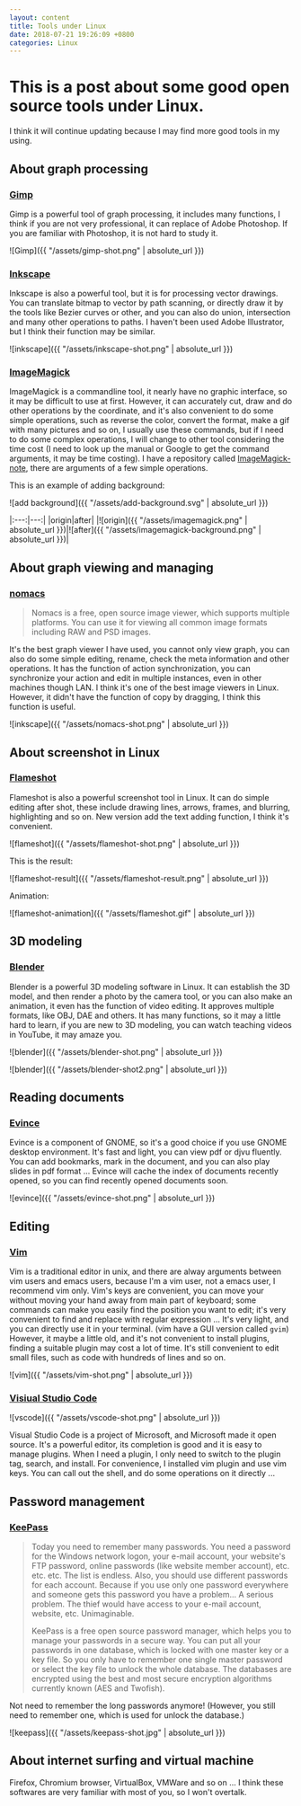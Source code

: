 ```yaml
---
layout: content
title: Tools under Linux
date: 2018-07-21 19:26:09 +0800
categories: Linux
---
```


# This is a post about some good open source tools under Linux.

I think it will continue updating because I may find more good tools in my using.

## About graph processing
### [Gimp](https://www.gimp.org/)

Gimp is a powerful tool of graph processing, it includes many functions, I think if you are not very professional, it can replace of Adobe Photoshop. If you are familiar with Photoshop, it is not hard to study it.

![Gimp]({{ "/assets/gimp-shot.png" | absolute_url }})

### [Inkscape](https://inkscape.org/)

Inkscape is also a powerful tool, but it is for processing vector drawings. You can translate bitmap to vector by path scanning, or directly draw it by the tools like Bezier curves or other, and you can also do union, intersection and many other operations to paths. I haven't been used Adobe Illustrator, but I think their function may be similar.

![inkscape]({{ "/assets/inkscape-shot.png" | absolute_url }})

### [ImageMagick](https://www.ImageMagick.org/script/index.php)

ImageMagick is a commandline tool, it nearly have no graphic interface, so it may be difficult to use at first. However, it can accurately cut, draw and do other operations by the coordinate, and it's also convenient to do some simple operations, such as reverse the color, convert the format, make a gif with many pictures and so on, I usually use these commands, but if I need to do some complex operations, I will change to other tool considering the time cost (I need to look up the manual or Google to get the command arguments, it may be time costing). I have a repository called [ImageMagick-note](https://github.com/sirius1242/ImageMagick-note), there are arguments of a few simple operations.

This is an example of adding background:

![add background]({{ "/assets/add-background.svg" | absolute_url }})

|:---:|---:|
|origin|after|
|![origin]({{ "/assets/imagemagick.png" | absolute_url }})|![after]({{ "/assets/imagemagick-background.png" | absolute_url }})|

## About graph viewing and managing
### [nomacs](https://nomacs.org/)

> Nomacs is a free, open source image viewer, which supports multiple platforms. You can use it for viewing all common image formats including RAW and PSD images.

It's the best graph viewer I have used, you cannot only view graph, you can also do some simple editing, rename, check the meta information and other operations. It has the function of action synchronization, you can synchronize your action and edit in multiple instances, even in other machines though LAN. I think it's one of the best image viewers in Linux. However, it didn't have the function of copy by dragging, I think this function is useful.

![inkscape]({{ "/assets/nomacs-shot.png" | absolute_url }})

## About screenshot in Linux

### [Flameshot](https://github.com/lupoDharkael/flameshot)

Flameshot is also a powerful screenshot tool in Linux. It can do simple editing after shot, these include drawing lines, arrows, frames, and blurring, highlighting and so on. New version add the text adding function, I think it's convenient.

![flameshot]({{ "/assets/flameshot-shot.png" | absolute_url }})

This is the result:

![flameshot-result]({{ "/assets/flameshot-result.png" | absolute_url }})

Animation:

![flameshot-animation]({{ "/assets/flameshot.gif" | absolute_url }})

## 3D modeling

### [Blender](https://www.blender.org/)

Blender is a powerful 3D modeling software in Linux. It can establish the 3D model, and then render a photo by the camera tool, or you can also make an animation, it even has the function of video editing. It approves multiple formats, like OBJ, DAE and others. It has many functions, so it may a little hard to learn, if you are new to 3D modeling, you can watch teaching videos in YouTube, it may amaze you.

![blender]({{ "/assets/blender-shot.png" | absolute_url }})

![blender]({{ "/assets/blender-shot2.png" | absolute_url }})

## Reading documents

### [Evince](https://wiki.gnome.org/Apps/Evince)

Evince is a component of GNOME, so it's a good choice if you use GNOME desktop environment. It's fast and light, you can view pdf or djvu fluently. You can add bookmarks, mark in the document, and you can also play slides in pdf format ... Evince will cache the index of documents recently opened, so you can find recently opened documents soon.

![evince]({{ "/assets/evince-shot.png" | absolute_url }})

## Editing

### [Vim](https://www.vim.org/)

Vim is a traditional editor in unix, and there are alway arguments between vim users and emacs users, because I'm a vim user, not a emacs user, I recommend vim only. Vim's keys are convenient, you can move your without moving your hand away from main part of keyboard; some commands can make you easily find the position you want to edit; it's very convenient to find and replace with regular expression ... It's very light, and you can directly use it in your terminal. (vim have a GUI version called `gvim`) However, it maybe a little old, and it's not convenient to install plugins, finding a suitable plugin may cost a lot of time. It's still convenient to edit small files, such as code with hundreds of lines and so on.

![vim]({{ "/assets/vim-shot.png" | absolute_url }})

### [Visiual Studio Code](https://code.visualstudio.com)

![vscode]({{ "/assets/vscode-shot.png" | absolute_url }})

Visual Studio Code is a project of Microsoft, and Microsoft made it open source. It's a powerful editor, its completion is good and it is easy to manage plugins. When I need a plugin, I only need to switch to the plugin tag, search, and install. For convenience, I installed vim plugin and use vim keys. You can call out the shell, and do some operations on it directly ...

## Password management

### [KeePass](https://keepass.info/)

> Today you need to remember many passwords. You need a password for the Windows network logon, your e-mail account, your website's FTP password, online passwords (like website member account), etc. etc. etc. The list is endless. Also, you should use different passwords for each account. Because if you use only one password everywhere and someone gets this password you have a problem... A serious problem. The thief would have access to your e-mail account, website, etc. Unimaginable.
> 
> KeePass is a free open source password manager, which helps you to manage your passwords in a secure way. You can put all your passwords in one database, which is locked with one master key or a key file. So you only have to remember one single master password or select the key file to unlock the whole database. The databases are encrypted using the best and most secure encryption algorithms currently known (AES and Twofish).

Not need to remember the long passwords anymore! (However, you still need to remember one, which is used for unlock the database.)

![keepass]({{ "/assets/keepass-shot.jpg" | absolute_url }})

## About internet surfing and virtual machine

Firefox, Chromium browser, VirtualBox, VMWare and so on ... I think these softwares are very familiar with most of you, so I won't overtalk.
